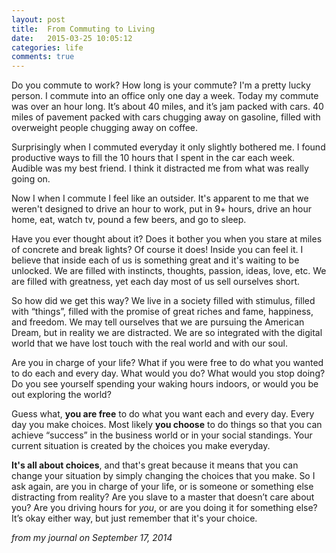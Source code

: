 ```yaml
---
layout: post
title:  From Commuting to Living
date:   2015-03-25 10:05:12
categories: life
comments: true
---
```

Do you commute to work?  How long is your commute? I'm a pretty lucky person. I commute into an office only one day a week. Today my commute was over an hour long.  It’s about 40 miles, and it’s jam packed with cars. 40 miles of pavement packed with cars chugging away on gasoline, filled with overweight people chugging away on coffee.

Surprisingly when I commuted everyday it only slightly bothered me.  I found productive ways to fill the 10 hours that I spent in the car each week. Audible was my best friend. I think it distracted me from what was really going on.  

Now I when I commute I feel like an outsider.  It's apparent to me that we weren't designed to drive an hour to work, put in 9+ hours, drive an hour home, eat, watch tv, pound a few beers, and go to sleep.

Have you ever thought about it?  Does it bother you when you stare at miles of concrete and break lights?  Of course it does! Inside you can feel it.  I believe that inside each of us is something great and it's waiting to be unlocked. We are filled with instincts, thoughts, passion, ideas, love, etc.  We are filled with greatness, yet each day most of us sell ourselves short.

So how did we get this way?  We live in a society filled with stimulus, filled with “things”, filled with the promise of great riches and fame, happiness, and freedom. We may tell ourselves that we are pursuing the American Dream, but in reality we are distracted.  We are so integrated with the digital world that we have lost touch with the real world and with our soul.

Are you in charge of your life? What if you were free to do what you wanted to do each and every day.  What would you do? What would you stop doing?  Do you see yourself spending your waking hours indoors, or would you be out exploring the world?

Guess what, **you are free** to do what you want each and every day. Every day you make choices. Most likely **you choose** to do things so that you can achieve “success” in the business world or in your social standings. Your current situation is created by the choices you make everyday.

**It's all about choices**, and that's great because it means that you can change your situation by simply changing the choices that you make.  So I ask again, are you in charge of your life, or is someone or something else distracting from reality?  Are you slave to a master that doesn’t care about you?  Are you driving hours for _you_, or are you doing it for something else?  It’s okay either way, but just remember that it's your choice.

_from my journal on September 17, 2014_


